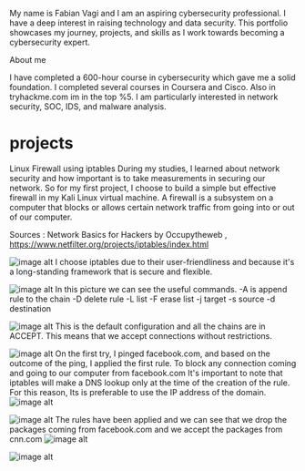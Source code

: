 My name is Fabian Vagi and I am an aspiring cybersecurity professional.
I have a deep interest in raising technology and data security.
This portfolio showcases my journey, projects, and skills as I work towards becoming a cybersecurity expert.

About me

I have completed a 600-hour course in cybersecurity which gave me a solid foundation.
I completed several courses in Coursera and Cisco.
Also in tryhackme.com im in the top %5.
I am particularly interested in network security, SOC, IDS, and malware analysis.


# projects
Linux Firewall using iptables
During my studies, I learned about network security and how important is to take measurements in securing our network.
So for my first project, I choose to build a simple but effective firewall in my Kali Linux virtual machine.
A firewall is a subsystem on a computer that blocks or allows certain network traffic from going into or out of our computer.

Sources : Network Basics for Hackers by Occupytheweb ,  https://www.netfilter.org/projects/iptables/index.html 


![image alt](https://github.com/fabianvagi91/projects/blob/c377fd6b80d301dfa0a679340e0c70552dfa3dfd/iptablesinstall.png)
I choose iptables due to their user-friendliness and because it's a long-standing framework that is secure and flexible. 

![image alt](https://github.com/fabianvagi91/projects/blob/d3c14782a55a493677f2f5d8b0014b5e2f79f168/iptables%20help.jpg)
In this picture we can see the useful commands.
-A is append rule to the chain -D delete rule  -L list -F erase list -j target -s source -d destination

![image alt](https://github.com/fabianvagi91/projects/blob/72d91838330502b7a7e96f8cd8241c9721629cdd/iptablespolicy.png)
This is the default configuration and all the chains are in ACCEPT. 
This means that we accept connections without restrictions.

![image alt](https://github.com/fabianvagi91/projects/blob/6950366e5c8cfa3a78b012dac15e9eeaee5d1cd2/Iptablesblockfacebook.jpg) 
On the first try, I pinged facebook.com, and based on the outcome of the ping, I applied the first rule.
To block any connection coming and going to our computer from facebook.com
It's important to note that iptables will make a DNS lookup only at the time of the creation of the rule.
For this reason, Its is preferable to use the IP address of the domain.
![image alt](https://github.com/fabianvagi91/projects/blob/c586794015d09f7287cf1434e439ad19697d0210/iptablescnnblock.jpg)


![image alt](https://github.com/fabianvagi91/projects/blob/d3c14782a55a493677f2f5d8b0014b5e2f79f168/iptables%20outcome.png)
The rules have been applied and we can see that we drop the packages coming from facebook.com and we accept the packages from cnn.com
![image alt](https://github.com/fabianvagi91/projects/blob/6950366e5c8cfa3a78b012dac15e9eeaee5d1cd2/iptables-blockport.jpg)

![image alt](https://github.com/fabianvagi91/projects/blob/c586794015d09f7287cf1434e439ad19697d0210/iptables%20outcome2.png)

